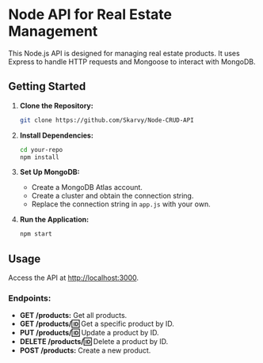 # Node API for Real Estate Management

This Node.js API is designed for managing real estate products. It uses Express to handle HTTP requests and Mongoose to interact with MongoDB.

## Getting Started

1. **Clone the Repository:**
    ```bash
    git clone https://github.com/Skarvy/Node-CRUD-API
    ```

2. **Install Dependencies:**
    ```bash
    cd your-repo
    npm install
    ```

3. **Set Up MongoDB:**
    - Create a MongoDB Atlas account.
    - Create a cluster and obtain the connection string.
    - Replace the connection string in `app.js` with your own.

4. **Run the Application:**
    ```bash
    npm start
    ```

## Usage

Access the API at [http://localhost:3000](http://localhost:3000).

### Endpoints:

- **GET /products:** Get all products.
- **GET /products/:id:** Get a specific product by ID.
- **PUT /products/:id:** Update a product by ID.
- **DELETE /products/:id:** Delete a product by ID.
- **POST /products:** Create a new product.
